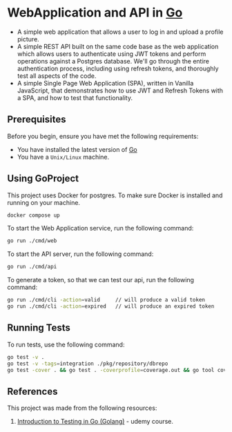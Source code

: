 # WebApplication and API in [Go](https://golang.org/dl/)

* A simple web application that allows a user to log in and upload a profile picture.
* A simple REST API built on the same code base as the web application which allows users to authenticate using JWT tokens and perform operations against a Postgres database. We'll go through the entire authentication process, including using refresh tokens, and thoroughly test all aspects of the code.
* A simple Single Page Web Application (SPA), written in Vanilla JavaScript, that demonstrates how to use JWT and Refresh Tokens with a SPA, and how to test that functionality.

## Prerequisites

Before you begin, ensure you have met the following requirements:

* You have installed the latest version of [Go](https://golang.org/dl/)
* You have a `Unix/Linux` machine.

## Using GoProject

This project uses Docker for postgres. To make sure Docker is installed and running on your machine.

```bash
docker compose up
```

To start the Web Application service, run the following command:

```bash
go run ./cmd/web
```

To start the API server, run the following command:

```bash
go run ./cmd/api
```

To generate a token, so that we can test our api, run the following command:

```bash
go run ./cmd/cli -action=valid     // will produce a valid token
go run ./cmd/cli -action=expired   // will produce an expired token
```

## Running Tests

To run tests, use the following command:

```bash
go test -v .
go test -v -tags=integration ./pkg/repository/dbrepo
go test -cover . && go test . -coverprofile=coverage.out && go tool cover -html=coverage.out
```

## References

This project was made from the following resources:

1. [Introduction to Testing in Go (Golang)](https://www.udemy.com/course/introduction-to-testing-in-go-golang/) - udemy course.
